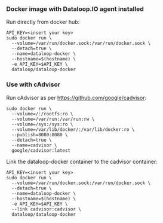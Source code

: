 ### Docker image with Dataloop.IO agent installed

Run directly from docker hub:

```
API_KEY=<insert your key>
sudo docker run \
  --volume=/var/run/docker.sock:/var/run/docker.sock \
  --detach=true \
  --name=dataloop-docker \
  --hostname=$(hostname) \
  -e API_KEY=$API_KEY \
  dataloop/dataloop-docker
```

### Use with cAdvisor

Run cAdvisor as per https://github.com/google/cadvisor:

```
sudo docker run \
  --volume=/:/rootfs:ro \
  --volume=/var/run:/var/run:rw \
  --volume=/sys:/sys:ro \
  --volume=/var/lib/docker/:/var/lib/docker:ro \
  --publish=8080:8080 \
  --detach=true \
  --name=cadvisor \
  google/cadvisor:latest
```

Link the dataloop-docker container to the cadvisor container:

```
API_KEY=<insert your key>
sudo docker run \
  --volume=/var/run/docker.sock:/var/run/docker.sock \
  --detach=true \
  --name=dataloop-docker \
  --hostname=$(hostname) \
  -e API_KEY=$API_KEY \
  --link cadvisor:cadvisor \
  dataloop/dataloop-docker
```

